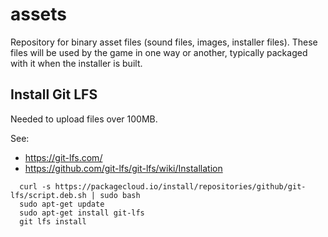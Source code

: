 # assets
Repository for binary asset files (sound files, images, installer files). These files will be used by the 
game in one way or another, typically packaged with it when the installer is built.


## Install Git LFS

Needed to upload files over 100MB.

See:
- <https://git-lfs.com/>
- <https://github.com/git-lfs/git-lfs/wiki/Installation>

```
  curl -s https://packagecloud.io/install/repositories/github/git-lfs/script.deb.sh | sudo bash
  sudo apt-get update
  sudo apt-get install git-lfs
  git lfs install

```

